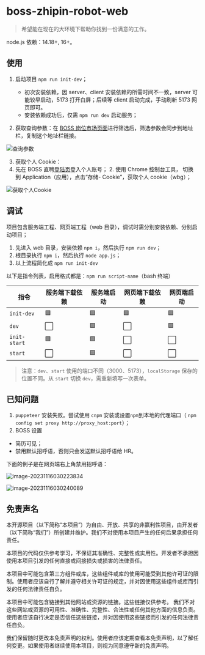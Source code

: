 # boss-zhipin-robot-web

> 希望能在现在的大环境下帮助你找到一份满意的工作。

node.js 依赖：14.18+, 16+。

## 使用

1. 启动项目 `npm run init-dev`；
   - 初次安装依赖，因 server、client 安装依赖的所需时间不一致，server 可能较早启动，5173 打开白屏；后续等 client 启动完成，手动刷新 5173 网页即可。
   - 安装依赖成功后，仅需 `npm run dev` 启动服务；

2. 获取查询参数：在 [BOSS 岗位市场页面](https://www.zhipin.com/web/geek/job)进行筛选后，筛选参数会同步到地址栏，复制这个地址栏链接。

![查询参数](https://engvu.oss-cn-shenzhen.aliyuncs.com/e05a3a8b9f32aa0bec24b49431540e03.webp)

3. 获取个人 Cookie：
1. 先在 BOSS 直聘[登陆页](https://www.zhipin.com/web/user/?ka=header-login)登入个人账号；
   2. 使用 Chrome 控制台工具， 切换到 Application（应用），点击“存储- Cookie”，获取个人 cookie（wbg）；

![获取个人Cookie](https://engvu.oss-cn-shenzhen.aliyuncs.com/7a185a08a64782df63119eb61b0ab966.webp)

## 调试

项目包含服务端工程、网页端工程（web 目录），调试时需分别安装依赖、分别启动项目；

1. 先进入 web 目录，安装依赖 `npm i`，然后执行 `npm run dev`；
2. 根目录执行 `npm i`，然后执行 `node app.js`；
3. 以上流程简化成 `npm run init-dev`

以下是指令列表，启用格式都是：`npm run script-name`（bash 终端）

| 指令         | 服务端下载依赖 | 服务端启动 | 网页端下载依赖 | 网页端启动 |
| ------------ | -------------- | ---------- | -------------- | ---------- |
| `init-dev`   | 🟩             | 🟩         | 🟩             | 🟩         |
| `dev`        | ⬜️            | 🟩         | ⬜️            | 🟩         |
| `init-start` | 🟩             | 🟩         | ⬜️            | ⬜️        |
| `start`      | ⬜️            | 🟩         | ⬜️            | ⬜️        |

> 注意：`dev`、`start` 使用的端口不同（3000、5173），`localStorage` 保存的位置不同。从 `start` 切换 `dev`，需重新填写一次表单。

## 已知问题

1. `puppeteer` 安装失败。尝试使用 `cnpm` 安装或设置`npm`到本地的代理端口（ `npm config set proxy http://proxy_host:port`）；
2. BOSS 设置
 - 简历可见；
 - 禁用默认招呼语，否则只会发送默认招呼语给 HR。

下面的例子是在网页端右上角禁用招呼语：

![image-20231116030223834](https://engvu.oss-cn-shenzhen.aliyuncs.com/347d0cf1d9614701c0f2f18dd92796b7.webp)

![image-20231116030240089](https://engvu.oss-cn-shenzhen.aliyuncs.com/b0ec5a6078483d90285a5bd334390f8e.webp)

## 免责声名

本开源项目（以下简称“本项目”）为自由、开放、共享的非赢利性项目，由开发者（以下简称“我们”）所创建并维护。我们不对使用本项目产生的任何后果承担任何责任。

本项目的代码仅供参考学习，不保证其准确性、完整性或实用性。开发者不承担因使用本项目引发的任何直接或间接损失或损害的法律责任。

本项目中可能包含第三方组件或库，这些组件或库的使用可能受到其他许可证的限制。使用者应该自行了解并遵守相关许可证的规定，并对因使用这些组件或库而引发的任何法律责任自负。

本项目中可能包含链接到其他网站或资源的链接。这些链接仅供参考。 我们不对这些网站或资源的可用性、准确性、完整性、合法性或任何其他方面的信息负责。使用者应该自行决定是否信任这些链接，并对因使用这些链接而引发的任何法律责任自负。

我们保留随时更改本免责声明的权利。使用者应该定期查看本免责声明，以了解任何变更。如果使用者继续使用本项目，则视为同意遵守新的免责声明。
